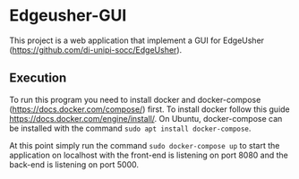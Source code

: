 # Edgeusher-GUI

This project is a web application that implement a GUI for EdgeUsher (https://github.com/di-unipi-socc/EdgeUsher).

## Execution
 
To run this program you need to install docker and docker-compose (https://docs.docker.com/compose/) first.
To install docker follow this guide https://docs.docker.com/engine/install/.
On Ubuntu, docker-compose can be installed with the command `sudo apt install docker-compose`.

At this point simply run the command `sudo docker-compose up` to start the application on localhost with the front-end is listening on port 8080 and the back-end is listening on port 5000.
